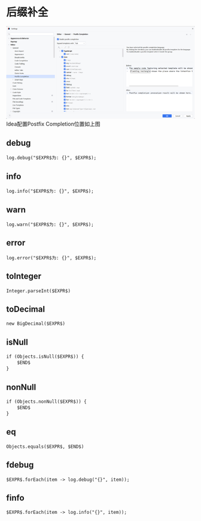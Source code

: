 # 后缀补全

![Idea后缀补全位置](./img/Idea后缀补全位置.png)
Idea配置Postfix Completion位置如上图
## debug

````text:no-line-numbers
log.debug("$EXPR$为: {}", $EXPR$);
````

## info

```text:no-line-numbers
log.info("$EXPR$为: {}", $EXPR$);
```

## warn

```text:no-line-numbers
log.warn("$EXPR$为: {}", $EXPR$);
```
## error

```text:no-line-numbers
log.error("$EXPR$为: {}", $EXPR$);
```

## toInteger

```text:no-line-numbers
Integer.parseInt($EXPR$)
```

## toDecimal

```text:no-line-numbers
new BigDecimal($EXPR$)
```

## isNull

```text:no-line-numbers
if (Objects.isNull($EXPR$)) {
    $END$
}
```

## nonNull

```text:no-line-numbers
if (Objects.nonNull($EXPR$)) {
    $END$
}
```

## eq

```text:no-line-numbers
Objects.equals($EXPR$, $END$)
```
## fdebug

```text:no-line-numbers
$EXPR$.forEach(item -> log.debug("{}", item));
```
## finfo

```text:no-line-numbers
$EXPR$.forEach(item -> log.info("{}", item));
```
